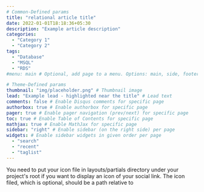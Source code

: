 ```yaml
---
# Common-Defined params
title: "relational article title"
date: 2022-01-01T18:18:36+05:30
description: "Example article description"
categories:
  - "Category 1"
  - "Category 2"
tags:
  - "Database"
  - "MSQL"
  - "RDS"
#menu: main # Optional, add page to a menu. Options: main, side, footer

# Theme-Defined params
thumbnail: "img/placeholder.png" # Thumbnail image
lead: "Example lead - highlighted near the title" # Lead text
comments: false # Enable Disqus comments for specific page
authorbox: true # Enable authorbox for specific page
pager: true # Enable pager navigation (prev/next) for specific page
toc: true # Enable Table of Contents for specific page
mathjax: true # Enable MathJax for specific page
sidebar: "right" # Enable sidebar (on the right side) per page
widgets: # Enable sidebar widgets in given order per page
  - "search"
  - "recent"
  - "taglist"
---
```

 You need to put your icon file in layouts/partials directory under your project's root if you want to display an icon of your social link. The icon filed, which is optional, should be a path relative to